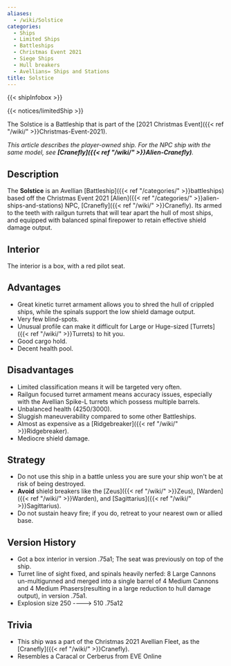 ```yaml
---
aliases:
  - /wiki/Solstice
categories:
  - Ships
  - Limited Ships
  - Battleships
  - Christmas Event 2021
  - Siege Ships
  - Hull breakers
  - Avellians= Ships and Stations
title: Solstice
---
```


{{< shipInfobox >}}

{{< notices/limitedShip >}}

The Solstice is a Battleship that is part of the [2021 Christmas Event]({{< ref "/wiki/" >}}Christmas-Event-2021).

_This article describes the player-owned ship. For the NPC ship with the same model, see **[Cranefly]({{< ref "/wiki/" >}}Alien-Cranefly)**._

## Description

The **Solstice** is an Avellian [Battleship]({{< ref "/categories/" >}}battleships) based off the Christmas Event 2021 [Alien]({{< ref "/categories/" >}}alien-ships-and-stations) NPC, [Cranefly]({{< ref "/wiki/" >}}Cranefly). Its armed to the teeth with railgun turrets that will tear apart the hull of most ships, and equipped with balanced spinal firepower to retain effective shield damage output.

## Interior

The interior is a box, with a red pilot seat.

## Advantages

- Great kinetic turret armament allows you to shred the hull of crippled ships, while the spinals support the low shield damage output.
- Very few blind-spots.
- Unusual profile can make it difficult for Large or Huge-sized [Turrets]({{< ref "/wiki/" >}}Turrets) to hit you.
- Good cargo hold.
- Decent health pool.

## Disadvantages

- Limited classification means it will be targeted very often.
- Railgun focused turret armament means accuracy issues, especially with the Avellian Spike-L turrets which possess multiple barrels.
- Unbalanced health (4250/3000).
- Sluggish maneuverability compared to some other Battleships.
- Almost as expensive as a [Ridgebreaker]({{< ref "/wiki/" >}}Ridgebreaker).
- Mediocre shield damage.

## Strategy

- Do not use this ship in a battle unless you are sure your ship won't be at risk of being destroyed.
- **Avoid** shield breakers like the [Zeus]({{< ref "/wiki/" >}}Zeus), [Warden]({{< ref "/wiki/" >}}Warden), and [Sagittarius]({{< ref "/wiki/" >}}Sagittarius).
- Do not sustain heavy fire; if you do, retreat to your nearest own or allied base.

## Version History

- Got a box interior in version .75a1; The seat was previously on top of the ship.
- Turret line of sight fixed, and spinals heavily nerfed: 8 Large Cannons un-multigunned and merged into a single barrel of 4 Medium Cannons and 4 Medium Phasers(resulting in a large reduction to hull damage output), in version .75a1.
- Explosion size 250 ----> 510 .75a12

## Trivia

- This ship was a part of the Christmas 2021 Avellian Fleet, as the [Cranefly]({{< ref "/wiki/" >}}Cranefly).
- Resembles a Caracal or Cerberus from EVE Online
